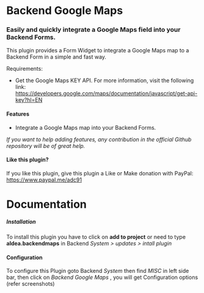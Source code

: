 Backend Google Maps
=============

### Easily and quickly integrate a Google Maps field into your Backend Forms.

This plugin provides a Form Widget to integrate a Google Maps map to a Backend Form in a simple and fast way.

Requirements:
* Get the Google Maps KEY API. For more information, visit the following link: https://developers.google.com/maps/documentation/javascript/get-api-key?hl=EN

#### Features
* Integrate a Google Maps map into your Backend Forms.

*If you want to help adding features, any contribution in the official Github repository will be of great help.*

#### Like this plugin?
If you like this plugin, give this plugin a Like or Make donation with PayPal: https://www.paypal.me/adc91

# Documentation

##### **Installation**
To install this plugin you have to click on __add to project__ or need to type __aldea.backendmaps__ in Backend *System > updates > intall plugin*

#### Configuration
To configure this Plugin goto Backend *System* then find *MISC* in left side bar, then click on *Backend Google Maps* , you will get Configuration options (refer screenshots)